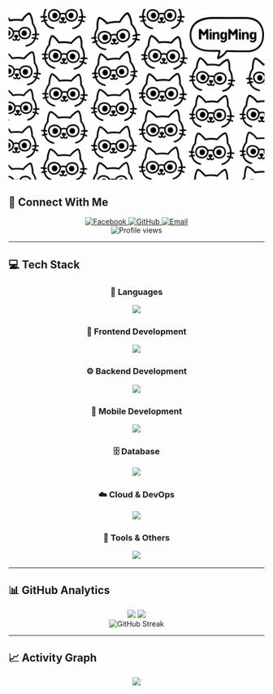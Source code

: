 ![Mycover photo](https://github.com/asakuraku000/asakuraku000/blob/main/540953900_2619339741741525_8580094969507805347_n.png?raw=true)
## 🌟 Connect With Me

<div align="center">
  <a href="https://fb.com/mingmingcommissioner">
    <img src="https://img.shields.io/badge/Facebook-1877F2?style=for-the-badge&logo=facebook&logoColor=white&labelColor=1877F2" alt="Facebook"/>
  </a>
  <a href="https://github.com/asakuraku000">
    <img src="https://img.shields.io/badge/GitHub-100000?style=for-the-badge&logo=github&logoColor=white&labelColor=181717" alt="GitHub"/>
  </a>
  <a href="mailto:asakuraku000@gmail.com">
    <img src="https://img.shields.io/badge/Email-D14836?style=for-the-badge&logo=gmail&logoColor=white&labelColor=D14836" alt="Email"/>
  </a>
</div>

<div align="center">
  <img src="https://komarev.com/ghpvc/?username=asakuraku000&label=Profile%20views&color=blueviolet&style=for-the-badge" alt="Profile views" />
</div>

---

## 💻 Tech Stack

<div align="center">

### 🚀 Languages
<img src="https://skillicons.dev/icons?i=js,typescript,python,java,cpp,cs,kotlin,dart,php,c,html,css" />

### 🎨 Frontend Development
<img src="https://skillicons.dev/icons?i=react,angular,bootstrap,tailwind,materialui" />

### ⚙️ Backend Development
<img src="https://skillicons.dev/icons?i=nodejs,django,flask,dotnet,spring" />

### 📱 Mobile Development
<img src="https://skillicons.dev/icons?i=flutter,react,kotlin,java,cordova" />

### 🗄️ Database
<img src="https://skillicons.dev/icons?i=mongodb,mysql,postgresql,sqlite" />

### ☁️ Cloud & DevOps
<img src="https://skillicons.dev/icons?i=gcp,firebase,git,github" />

### 🎯 Tools & Others
<img src="https://skillicons.dev/icons?i=figma,blender,unity,arduino,matlab,opencv,tensorflow,pytorch" />

</div>

---

## 📊 GitHub Analytics

<div align="center">
  <img height="180em" src="https://github-readme-stats-eight-theta.vercel.app/api?username=asakuraku000&show_icons=true&theme=algolia&include_all_commits=true&count_private=true"/>
  <img height="180em" src="https://github-readme-stats-eight-theta.vercel.app/api/top-langs/?username=asakuraku000&layout=compact&langs_count=8&theme=algolia"/>
</div>

<div align="center">
  <img src="https://github-readme-streak-stats.herokuapp.com/?user=asakuraku000&theme=algolia" alt="GitHub Streak"/>
</div>



---

## 📈 Activity Graph

<div align="center">
  <img src="https://github-readme-activity-graph.vercel.app/graph?username=asakuraku000&theme=react-dark&bg_color=20232a&hide_border=true" />
</div>

